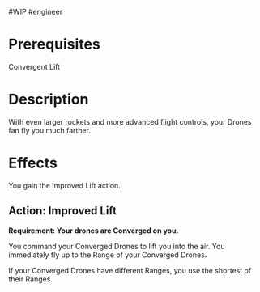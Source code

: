 #WIP #engineer 

# Prerequisites

Convergent Lift

# Description

With even larger rockets and more advanced flight controls, your Drones fan fly you much farther.

# Effects

You gain the Improved Lift action.

## Action: Improved Lift

**Requirement: Your drones are Converged on you.**

You command your Converged Drones to lift you into the air. You immediately fly up to the Range of your Converged Drones. 

If your Converged Drones have different Ranges, you use the shortest of their Ranges.
